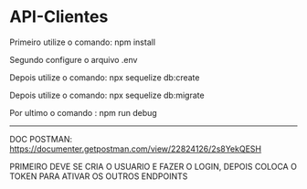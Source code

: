 # API-Clientes


Primeiro utilize o comando:
npm install

Segundo configure o arquivo 
.env

Depois utilize o comando:
npx sequelize db:create

Depois utilize o comando:
npx sequelize db:migrate

Por ultimo o comando :
npm run debug

------
DOC POSTMAN: https://documenter.getpostman.com/view/22824126/2s8YekQESH

PRIMEIRO DEVE SE CRIA O USUARIO E FAZER O LOGIN, DEPOIS COLOCA O TOKEN PARA ATIVAR OS OUTROS ENDPOINTS
